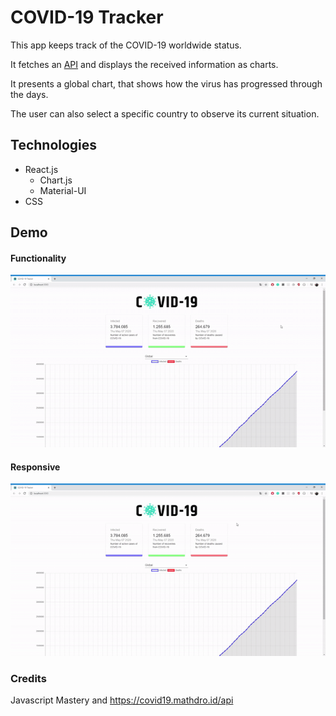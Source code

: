 # COVID-19 Tracker
This app keeps track of the COVID-19 worldwide status. 

It fetches an [API](https://covid19.mathdro.id/api) and displays the received information as charts.

It presents a global chart, that shows how the virus has progressed through the days.

The user can also select a specific country to observe its current situation.

## Technologies
* React.js
  * Chart.js
  * Material-UI
* CSS

## Demo
#### Functionality
![Usage](https://github.com/malvesbertoni/covid19-tracker/blob/master/public/functionalityGif.gif)

#### Responsive
![Responsive](https://github.com/malvesbertoni/covid19-tracker/blob/master/public/responsiveGif.gif)

### Credits
Javascript Mastery and https://covid19.mathdro.id/api
